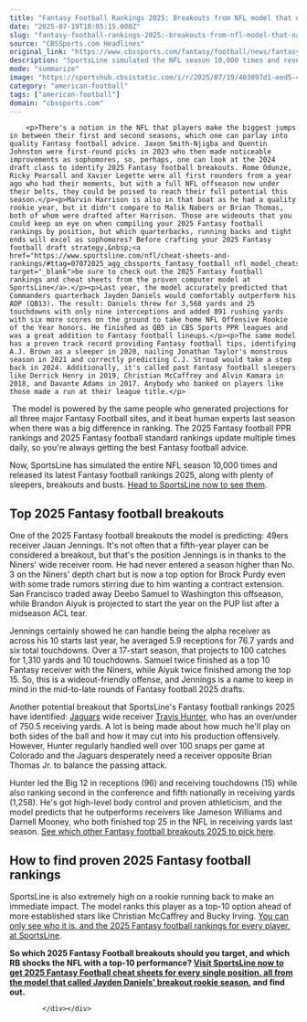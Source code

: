 ```yaml
---
title: "Fantasy Football Rankings 2025: Breakouts from NFL model that nailed Jayden Daniels' huge season"
date: "2025-07-19T18:05:15.000Z"
slug: "fantasy-football-rankings-2025:-breakouts-from-nfl-model-that-nailed-jayden-daniels'-huge-season"
source: "CBSSports.com Headlines"
original_link: "https://www.cbssports.com/fantasy/football/news/fantasy-football-rankings-2025-breakouts-from-nfl-model-that-nailed-jayden-daniels-huge-season/"
description: "SportsLine simulated the NFL season 10,000 times and revealed its 2025 Fantasy football breakouts for 2025 Fantasy football draft prep"
mode: "summarize"
image: "https://sportshub.cbsistatic.com/i/r/2025/07/19/403897d1-eed5-4762-932e-dedaeaaf6255/thumbnail/1200x675/a7e112c79720a210ca9913fd22a463c8/travis-hunter-jaguars-getty-images.jpg"
category: "american-football"
tags: ["american-football"]
domain: "cbssports.com"
---
```

<div id="readability-page-1" class="page"><div>
        
        
                            
                
        <p>There's a notion in the NFL that players make the biggest jumps in between their first and second seasons, which one can parlay into quality Fantasy football advice. Jaxon Smith-Njigba and Quentin Johnston were first-round picks in 2023 who then made noticeable improvements as sophomores, so, perhaps, one can look at the 2024 draft class to identify 2025 Fantasy football breakouts. Rome Odunze, Ricky Pearsall and Xavier Legette were all first rounders from a year ago who had their moments, but with a full NFL offseason now under their belts, they could be poised to reach their full potential this season.</p><p>Marvin Harrison is also in that boat as he had a quality rookie year, but it didn't compare to Malik Nabers or Brian Thomas, both of whom were drafted after Harrison. Those are wideouts that you could keep an eye on when compiling your 2025 Fantasy football rankings by position, but which quarterbacks, running backs and tight ends will excel as sophomores? Before crafting your 2025 Fantasy football draft strategy,&nbsp;<a href="https://www.sportsline.com/nfl/cheat-sheets-and-rankings/#ttag=07072025_agg_cbssports_fantasy_football_nfl_model_cheatsheetsbreakouts" target="_blank">be sure to check out the 2025 Fantasy football rankings and cheat sheets from the proven computer model at SportsLine</a>.</p><p>Last year, the model accurately predicted that Commanders quarterback Jayden Daniels would comfortably outperform his ADP (QB13). The result: Daniels threw for 3,568 yards and 25 touchdowns with only nine interceptions and added 891 rushing yards with six more scores on the ground to take home NFL Offensive Rookie of the Year honors. He finished as QB5 in CBS Sports PPR leagues and was a great addition to Fantasy football lineups.</p><p>The same model has a proven track record providing Fantasy football tips, identifying A.J. Brown as a sleeper in 2020, nailing Jonathan Taylor's monstrous season in 2021 and correctly predicting C.J. Stroud would take a step back in 2024. Additionally, it's called past Fantasy football sleepers like Derrick Henry in 2019, Christian McCaffrey and Alvin Kamara in 2018, and Davante Adams in 2017. Anybody who banked on players like those made a run at their league title.</p>
        

<p>&nbsp;The model is powered by the same people who generated projections for all three major Fantasy Football sites, and it beat human experts last season when there was a big difference in ranking. The 2025 Fantasy football PPR rankings and 2025 Fantasy football standard rankings update multiple times daily, so you're always getting the best Fantasy football advice.</p><p>Now, SportsLine has simulated the entire NFL season 10,000 times and released its latest Fantasy football rankings 2025, along with plenty of sleepers, breakouts and busts.&nbsp;<a href="https://www.sportsline.com/nfl/cheat-sheets-and-rankings/#ttag=07072025_agg_cbssports_fantasy_football_nfl_model_cheatsheetsbreakouts" target="_blank">Head to SportsLine now to see them</a>.&nbsp;</p><h2>Top 2025 Fantasy football breakouts</h2><p>One of the 2025 Fantasy football breakouts the model is predicting: 49ers receiver Jauan Jennings. It's not often that a fifth-year player can be considered a breakout, but that's the position Jennings is in thanks to the Niners' wide receiver room. He had never entered a season higher than No. 3 on the Niners' depth chart but is now a top option for Brock Purdy even with some trade rumors stirring due to him wanting a contract extension. San Francisco traded away Deebo Samuel to Washington this offseason, while Brandon Aiyuk is projected to start the year on the PUP list after a midseason ACL tear.</p>
        

<p>Jennings certainly showed he can handle being the alpha receiver as across his 10 starts last year, he averaged 5.9 receptions for 76.7 yards and six total touchdowns. Over a 17-start season, that projects to 100 catches for 1,310 yards and 10 touchdowns. Samuel twice finished as a top 10 Fantasy receiver with the Niners, while Aiyuk twice finished among the top 15. So, this is a wideout-friendly offense, and Jennings is a name to keep in mind in the mid-to-late rounds of Fantasy football 2025 drafts.</p><p>Another potential breakout that SportsLine's Fantasy football rankings 2025 have identified: <a href="https://www.cbssports.com/nfl/teams/JAC/jacksonville-jaguars/">Jaguars</a> wide receiver <a href="https://www.cbssports.com/nfl/players/28909849/travis-hunter/fantasy/">Travis Hunter</a>, who has an over/under of 750.5 receiving yards. A lot is being made about how much he'll play on both sides of the ball and how it may cut into his production offensively. However, Hunter regularly handled well over 100 snaps per game at Colorado and the Jaguars desperately need a receiver opposite Brian Thomas Jr. to balance the passing attack.</p><p>Hunter led the Big 12 in receptions (96) and receiving touchdowns (15) while also ranking second in the conference and fifth nationally in receiving yards (1,258). He's got high-level body control and proven athleticism, and the model predicts that he outperforms receivers like Jameson Williams and Darnell Mooney, who both finished top 25 in the NFL in receiving yards last season.&nbsp;<a href="https://www.sportsline.com/nfl/cheat-sheets-and-rankings/#ttag=07072025_agg_cbssports_fantasy_football_nfl_model_cheatsheetsbreakouts" target="_blank">See which other Fantasy football breakouts 2025 to pick here</a>.</p>
        

<h2>How to find proven 2025 Fantasy football rankings</h2><p>SportsLine is also extremely high on a rookie running back to make an immediate impact. The model ranks this player as a top-10 option ahead of more established stars like Christian McCaffrey and Bucky Irving.&nbsp;<a href="https://www.sportsline.com/nfl/cheat-sheets-and-rankings/#ttag=07072025_agg_cbssports_fantasy_football_nfl_model_cheatsheetsbreakouts" target="_blank">You can only see who it is, and the 2025 Fantasy football rankings for every player, at SportsLine</a>.</p><p><strong>So which 2025 Fantasy Football breakouts should you target, and which RB shocks the NFL with a top-10 performance? <a href="https://www.sportsline.com/nfl/cheat-sheets-and-rankings/#ttag=07072025_agg_cbssports_fantasy_football_nfl_model_cheatsheetsbreakouts" target="_blank">Visit SportsLine now to get 2025 Fantasy Football cheat sheets for every single position, all from the model that called Jayden Daniels' breakout rookie season</a>, and find out.</strong></p>


        
            </div></div>